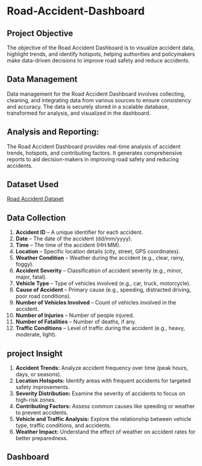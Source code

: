 # Road-Accident-Dashboard
## Project Objective

 The objective of the Road Accident Dashboard is to visualize accident data, highlight trends, and identify hotspots, helping authorities and policymakers make data-driven decisions to improve road safety and reduce accidents.

## Data Management
Data management for the Road Accident Dashboard involves collecting, cleaning, and integrating data from various sources to ensure consistency and accuracy. The data is securely stored in a scalable database, transformed for analysis, and visualized in the dashboard. 

## Analysis and Reporting:
The Road Accident Dashboard provides real-time analysis of accident trends, hotspots, and contributing factors. It generates comprehensive reports to aid decision-makers in improving road safety and reducing accidents.

## Dataset Used
<a href="https://github.com/Ashokkumar5003/Road-Accident-Dashboard/blob/main/Road%20Accident%20Data.xlsx">Road Accident Dataset</a>

## Data Collection
1. **Accident ID** – A unique identifier for each accident.
2. **Date** – The date of the accident (dd/mm/yyyy).
3. **Time** – The time of the accident (HH:MM).
4. **Location** – Specific location details (city, street, GPS coordinates).
5. **Weather Condition** – Weather during the accident (e.g., clear, rainy, foggy).
6. **Accident Severity** – Classification of accident severity (e.g., minor, major, fatal).
7. **Vehicle Type** – Type of vehicles involved (e.g., car, truck, motorcycle).
8. **Cause of Accident** – Primary cause (e.g., speeding, distracted driving, poor road conditions).
9. **Number of Vehicles Involved** – Count of vehicles involved in the accident.
10. **Number of Injuries** – Number of people injured.
11. **Number of Fatalities** – Number of deaths, if any.
12. **Traffic Conditions** – Level of traffic during the accident (e.g., heavy, moderate, light).

## project Insight

1. **Accident Trends:** Analyze accident frequency over time (peak hours, days, or seasons).
2. **Location Hotspots:** Identify areas with frequent accidents for targeted safety improvements.
3. **Severity Distribution:** Examine the severity of accidents to focus on high-risk zones.
4. **Contributing Factors:** Assess common causes like speeding or weather to prevent accidents.
5. **Vehicle and Traffic Analysis:** Explore the relationship between vehicle type, traffic conditions, and accidents.
6. **Weather Impact:** Understand the effect of weather on accident rates for better preparedness.

## Dashboard


    



